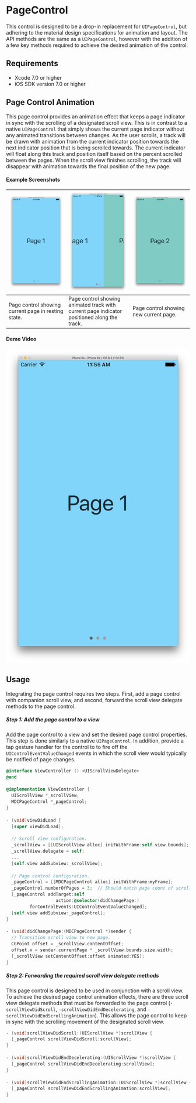 # PageControl

This control is designed to be a drop-in replacement for `UIPageControl`, but adhering to the material design specifications for animation and layout. The API methods are the same as a `UIPageControl`, however with the addition of a few key methods required to achieve the desired animation of the control.

## Requirements

- Xcode 7.0 or higher
- iOS SDK version 7.0 or higher

## Page Control Animation

This page control provides an animation effect that keeps a page indicator in sync with the scrolling of a designated scroll view. This is in contrast to a native `UIPageControl` that simply shows the current page indicator without any animated transitions between changes. As the user scrolls, a track will be drawn with animation from the current indicator position towards the next indicator position that is being scrolled towards. The current indicator will float along this track and position itself based on the percent scrolled between the pages. When the scroll view finishes scrolling, the track will disappear with animation towards the final position of the new page.

#### Example Screenshots

| ![screenshot-1](docs/MDCPageControl_screenshot-1.png) | ![screenshot-2](docs/MDCPageControl_screenshot-2.png)| ![screenshot-3](docs/MDCPageControl_screenshot-3.png) |
| ------------ | ------------- | ------------ |
| Page control showing current page in resting state. | Page control showing animated track with current page indicator positioned along the track. | Page control showing new current page. |

#### Demo Video

[![ScreenShot](docs/MDCPageControl_screenshot-1.png)](docs/MDCPageControl_video.mov)

## Usage

Integrating the page control requires two steps. First, add a page control with companion scroll view, and second, forward the scroll view delegate methods to the page control.

##### Step 1: Add the page control to a view

Add the page control to a view and set the desired page control properties. This step is done similarly to a native `UIPageControl`. In addition, provide a tap gesture handler for the control to to fire off the `UIControlEventValueChanged` events in which the scroll view would typically be notified of page changes.

```objectivec
@interface ViewController () <UIScrollViewDelegate>
@end

@implementation ViewController {
  UIScrollView *_scrollView;
  MDCPageControl *_pageControl;
}

- (void)viewDidLoad {
  [super viewDidLoad];

  // Scroll view configuration.
  _scrollView = [[UIScrollView alloc] initWithFrame:self.view.bounds];
  _scrollView.delegate = self;
  ...
  [self.view addSubview:_scrollView];

  // Page control configuration.
  _pageControl = [[MDCPageControl alloc] initWithFrame:myFrame];
  _pageControl.numberOfPages = 3;  // Should match page count of scrollView.
  [_pageControl addTarget:self
                   action:@selector(didChangePage:)
         forControlEvents:UIControlEventValueChanged];
  [self.view addSubview:_pageControl];
}

- (void)didChangePage:(MDCPageControl *)sender {
  // Transition scroll view to new page.
  CGPoint offset = _scrollView.contentOffset;
  offset.x = sender.currentPage * _scrollView.bounds.size.width;
  [_scrollView setContentOffset:offset animated:YES];
}
```

##### Step 2: Forwarding the required scroll view delegate methods

This page control is designed to be used in conjunction with a scroll view. To achieve the desired page control animation effects, there are three scroll view delegate methods that must be forwarded to the page control (`-scrollViewDidScroll`, `-scrollViewDidEndDecelerating`, and `-scrollViewDidEndScrollingAnimation`). This allows the page control to keep in sync with the scrolling movement of the designated scroll view.

```objectivec
- (void)scrollViewDidScroll:(UIScrollView *)scrollView {
  [_pageControl scrollViewDidScroll:scrollView];
}

- (void)scrollViewDidEndDecelerating:(UIScrollView *)scrollView {
  [_pageControl scrollViewDidEndDecelerating:scrollView];
}

- (void)scrollViewDidEndScrollingAnimation:(UIScrollView *)scrollView {
  [_pageControl scrollViewDidEndScrollingAnimation:scrollView];
}
```
